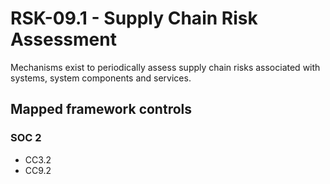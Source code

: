 # RSK-09.1 - Supply Chain Risk Assessment
Mechanisms exist to periodically assess supply chain risks associated with systems, system components and services.
## Mapped framework controls
### SOC 2
- CC3.2
- CC9.2